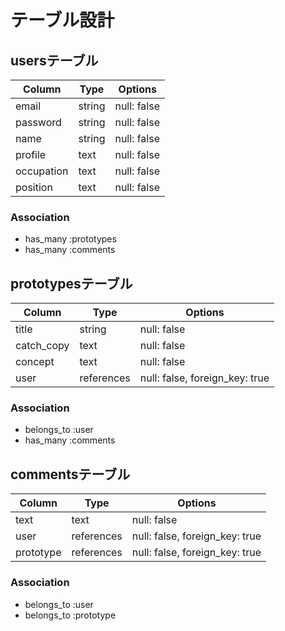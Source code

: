 # テーブル設計

## usersテーブル
| Column      | Type    | Options     |
| ----------- | ------- | ----------- |
| email       | string  | null: false |
| password    | string  | null: false |
| name        | string  | null: false |
| profile     | text    | null: false |
| occupation  | text    | null: false |
| position    | text    | null: false |

### Association
- has_many :prototypes
- has_many :comments

## prototypesテーブル
| Column      | Type        | Options                         |
| ----------- | ----------- | ------------------------------- |
| title       | string      | null: false                     |
| catch_copy  | text        | null: false                     |
| concept     | text        | null: false                     |
| user        | references  | null: false, foreign_key: true  |

### Association
- belongs_to :user
- has_many :comments

## commentsテーブル
| Column    | Type        | Options                         |
| --------- | ----------- | ------------------------------- |
| text      | text        | null: false                     |
| user      | references  | null: false, foreign_key: true  |
| prototype | references  | null: false, foreign_key: true  |

### Association
- belongs_to :user
- belongs_to :prototype